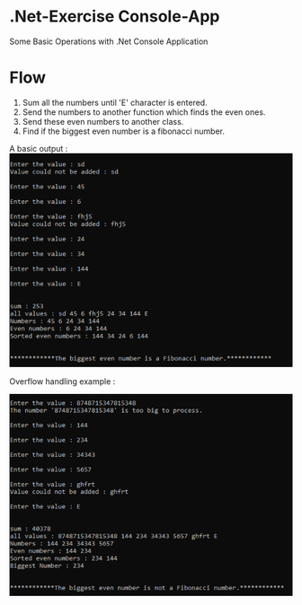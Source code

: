 # .Net-Exercise Console-App
Some Basic Operations with .Net Console Application 

# Flow
1. Sum all the numbers until 'E' character is entered. 
2. Send the numbers to another function which finds the even ones.
3. Send these even numbers to another class.
4. Find if the biggest even number is a fibonacci number.

A basic output :  
![output][output]

Overflow handling example :

![overflow][overflow]


[overflow]: https://github.com/humabilgin/.Net-Exercise---Console-App/blob/main/overflowExample.PNG
[output]: https://github.com/humabilgin/.Net-Exercise---Console-App/blob/main/outputExample.PNG
